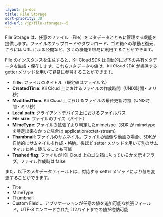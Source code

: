 ```yaml
---
layout: ja-doc
title: File Storage
sort-priority: 30
old-url: /jp/file-storages--5
---
```

File Storage は、任意のファイル（File）をメタデータとともに管理する機能を提供します。ファイルのアップロードやダウンロード、ゴミ箱への移動と復元、さらには URL による公開など、多くの機能を容易に利用することができます。

File のインスタンスを生成すると、Kii Cloud SDK は自動的に以下の共有メタデータを生成・保存します。これらメタデータの値は、Kii Cloud SDK が提供する getter メソッドを用いて容易に参照することができます。

 * **Title**: ファイルのタイトル（既定値はファイル名）
 * **CreatedTime**: Kii Cloud 上におけるファイルの作成時間（UNIX時間・ミリ秒）
 * **ModifiedTime**: Kii Cloud 上におけるファイルの最終更新時間（UNIX時間・ミリ秒）
 * **Local path**: クライアントデバイス上におけるファイルパス
 * **File size**: ファイルのサイズ（バイト）
 * **MimeType**: ファイルの拡張子より判定したmimetype（SDK が mimetype を特定出来なかった場合は application/octet-stream）
 * **Thumbnail**: ファイルのサムネイル。ファイルが画像や動画の場合、SDKが自動的にサムネイルを作成・格納。後ほど setter メソッドを用いて別のサムネイルと差し替えることも可能
 * **Trashed flag**: ファイルが Kii Cloud 上のゴミ箱に入っているかを示すフラグ。ファイル作成時は false

また、以下のメタデータフィールドは、対応する setter メソッドにより値を変更することができます。

 * Title
 * MimeType
 * Thumbnail
 * Custom Field ... アプリケーションが任意の値を追加可能な拡張フィールド。UTF-8 エンコードされた 512バイトまでの値が格納可能

